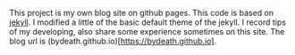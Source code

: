 This project is my own blog site on github pages. This code is based on [jekyll](https://github.com/jekyll/jekyll). I modified a little of the basic default theme of the jekyll. I record tips of my developing, also share some experience sometimes on this site. The blog url is (bydeath.github.io)[https://bydeath.github.io].
